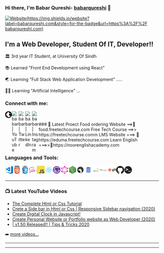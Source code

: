 ### Hi there, I'm Babar Qureshi- [babarqureshi][website] 👋

[![Website](https://img.shields.io/website?label=babarqureshi.com&style=for-the-badge&url=https%3A%2F%2F babarqureshi.com)](https://babarqureshi.com)


## I'm a Web Developer, Student Of IT, Developer!!

🏛️ 3rd year IT Student, at University Of Sindh

📚 Learned "Front End Development using React"

🌏 Learning "Full Stack Web Application Development" .....

👩‍💻 Learning "Artificial Intelligence" ...






### Connect with me:

[<img align="left" alt="babarqureshi.com" width="22px" src="https://raw.githubusercontent.com/iconic/open-iconic/master/svg/globe.svg" />][website]
[<img align="left" alt="babar | YouTube" width="22px" src="https://cdn.jsdelivr.net/npm/simple-icons@v3/icons/youtube.svg" />][youtube]
[<img align="left" alt="babar | Twitter" width="22px" src="https://cdn.jsdelivr.net/npm/simple-icons@v3/icons/twitter.svg" />][twitter]
[<img align="left" alt="babar | LinkedIn" width="22px" src="https://cdn.jsdelivr.net/npm/simple-icons@v3/icons/linkedin.svg" />][linkedin]
[<img align="left" alt="babar | Instagram" width="22px" src="https://cdn.jsdelivr.net/npm/simple-icons@v3/icons/instagram.svg" />][instagram]

<br />

<br>
### 🏅 Latest Proect 
  Food ordering Website ==>🔗 food.freetechcourse.com
  Free Tech Course    ==>>    https://freetechcourse.comm
  LMS Website   ===>  🔗  https://eduma.freetechcourse.com
  Learn English ===>>🔗https://noorenglishacademy.com

### Languages and Tools:

[<img align="left" alt="Visual Studio Code" width="26px" src="https://raw.githubusercontent.com/github/explore/80688e429a7d4ef2fca1e82350fe8e3517d3494d/topics/visual-studio-code/visual-studio-code.png" />][webdevplaylist]
[<img align="left" alt="HTML5" width="26px" src="https://raw.githubusercontent.com/github/explore/80688e429a7d4ef2fca1e82350fe8e3517d3494d/topics/html/html.png" />][webdevplaylist]
[<img align="left" alt="CSS3" width="26px" src="https://raw.githubusercontent.com/github/explore/80688e429a7d4ef2fca1e82350fe8e3517d3494d/topics/css/css.png" />][cssplaylist]
[<img align="left" alt="Sass" width="26px" src="https://raw.githubusercontent.com/github/explore/80688e429a7d4ef2fca1e82350fe8e3517d3494d/topics/sass/sass.png" />][cssplaylist]
[<img align="left" alt="JavaScript" width="26px" src="https://raw.githubusercontent.com/github/explore/80688e429a7d4ef2fca1e82350fe8e3517d3494d/topics/javascript/javascript.png" />][jsplaylist]
[<img align="left" alt="React" width="26px" src="https://raw.githubusercontent.com/github/explore/80688e429a7d4ef2fca1e82350fe8e3517d3494d/topics/react/react.png" />][reactplaylist]
[<img align="left" alt="Gatsby" width="26px" src="https://raw.githubusercontent.com/github/explore/e94815998e4e0713912fed477a1f346ec04c3da2/topics/gatsby/gatsby.png" />][webdevplaylist]
[<img align="left" alt="GraphQL" width="26px" src="https://raw.githubusercontent.com/github/explore/80688e429a7d4ef2fca1e82350fe8e3517d3494d/topics/graphql/graphql.png" />][webdevplaylist]
[<img align="left" alt="Node.js" width="26px" src="https://raw.githubusercontent.com/github/explore/80688e429a7d4ef2fca1e82350fe8e3517d3494d/topics/nodejs/nodejs.png" />][webdevplaylist]
[<img align="left" alt="Deno" width="26px" src="https://raw.githubusercontent.com/github/explore/361e2821e2dea67711cde99c9c40ed357061cf27/topics/deno/deno.png" />][webdevplaylist]
[<img align="left" alt="SQL" width="26px" src="https://raw.githubusercontent.com/github/explore/80688e429a7d4ef2fca1e82350fe8e3517d3494d/topics/sql/sql.png" />][webdevplaylist]
[<img align="left" alt="MySQL" width="26px" src="https://raw.githubusercontent.com/github/explore/80688e429a7d4ef2fca1e82350fe8e3517d3494d/topics/mysql/mysql.png" />][webdevplaylist]
[<img align="left" alt="MongoDB" width="26px" src="https://raw.githubusercontent.com/github/explore/80688e429a7d4ef2fca1e82350fe8e3517d3494d/topics/mongodb/mongodb.png" />][webdevplaylist]
[<img align="left" alt="Git" width="26px" src="https://raw.githubusercontent.com/github/explore/80688e429a7d4ef2fca1e82350fe8e3517d3494d/topics/git/git.png" />][webdevplaylist]
[<img align="left" alt="GitHub" width="26px" src="https://raw.githubusercontent.com/github/explore/78df643247d429f6cc873026c0622819ad797942/topics/github/github.png" />][webdevplaylist]
[<img align="left" alt="Terminal" width="26px" src="https://raw.githubusercontent.com/github/explore/80688e429a7d4ef2fca1e82350fe8e3517d3494d/topics/terminal/terminal.png" />][webdevplaylist]

<br />
<br />

---

### 📺 Latest YouTube Videos

<!-- YOUTUBE:START -->
- [The Complete Html or Css Tutorial](https://www.youtube.com/watch?v=JSfHDai01uE&list=PLNGlNasM07sZMOTumn7QR0o1SAMcQkpaB)
- [Crete a Side bar in Html or Css | Responsive Sidebar navigation (2020)](https://www.youtube.com/watch?v=SkKX-YemCd0)
- [Create Digital Clock in Javascript!](https://www.youtube.com/watch?v=NtxGE-MgbfA)
- [Create Personal Website or Portfolio website as Web Developer (2020)](https://www.youtube.com/watch?v=e9UvzZJflqU)
- [ | v1.50 Released!! | Tips & Tricks 2020](https://www.youtube.com/watch?v=HHXCrJqmwAg&t=10s)
<!-- YOUTUBE:END -->

➡️ [more videos...](https://youtube.com/technicalbabar)

---

  

<!-- ### Latest Blog Posts


- [Microinteractions: Password Validation Animation](https://dev.to/codestackr/microinteractions-password-validation-animation-5629)
- [Notion + YouTube - A Powerful Combination for Productivity](https://dev.to/codestackr/notion-youtube-a-powerful-combination-for-productivity-1def)
- [Regular Expressions (RegEx) Crash Course](https://dev.to/codestackr/regular-expressions-regex-crash-course-248n)
- [Emmet Part 2 - Advanced](https://dev.to/codestackr/emmet-part-2-advanced-4c65)
- [Deno 1.0 Released! (Easy) REST API Example](https://dev.to/codestackr/deno-1-0-released-easy-rest-api-example-2fbl)


➡️ [more blog posts...](https://codestackr.com)
 -->
---

<!-- <details>
  <summary>:zap: Recent GitHub Activity</summary>
1. 💪 Opened PR [#259](https://github.com/florinpop17/app-ideas/pull/259) in [florinpop17/app-ideas](https://github.com/florinpop17/app-ideas)
2. 🎉 Merged PR [#13](https://github.com/codeSTACKr/codeSTACKr/pull/13) in [codeSTACKr/codeSTACKr](https://github.com/codeSTACKr/codeSTACKr)
3. 💪 Opened PR [#13](https://github.com/codeSTACKr/codeSTACKr/pull/13) in [codeSTACKr/codeSTACKr](https://github.com/codeSTACKr/codeSTACKr)
4. 🎉 Merged PR [#12](https://github.com/codeSTACKr/codeSTACKr/pull/12) in [codeSTACKr/codeSTACKr](https://github.com/codeSTACKr/codeSTACKr)
5. 💪 Opened PR [#12](https://github.com/codeSTACKr/codeSTACKr/pull/12) in [codeSTACKr/codeSTACKr](https://github.com/codeSTACKr/codeSTACKr)

</details> -->

<!-- <details>
  <summary>:zap: GitHub Stats</summary>

  <img align="left" alt="codeSTACKr's GitHub Stats" src="https://github-readme-stats.codestackr.vercel.app/api?username=codeSTACKr&show_icons=true&hide_border=true" />

</details> -->

[website]: https://babarqureshi.com
[twitter]: https://twitter.com/codeSTACKr
[youtube]: https://youtube.com/technicalbabar
[instagram]: https://www.instagram.com/babar_qureshi1/?hl=en
[linkedin]: https://linkedin.com/in/babarqureshi
[webdevplaylist]:https://www.youtube.com/watch?v=JSfHDai01uE&list=PLNGlNasM07sZMOTumn7QR0o1SAMcQkpaB
[jsplaylist]: https://www.youtube.com/playlist?list=PLkwxH9e_vrALRJKu7wfXby3MKeflhTu6B
[cssplaylist]:https://www.youtube.com/watch?v=g_RLNSdVQ2s&list=PLNGlNasM07sabXM40ayOzqFG9LGpVdR0s
[reactplaylist]: https://www.youtube.com/watch?v=qJXVolzxjHA&list=PLNGlNasM07sbEMja6ymEs_720rFLN2nk0
